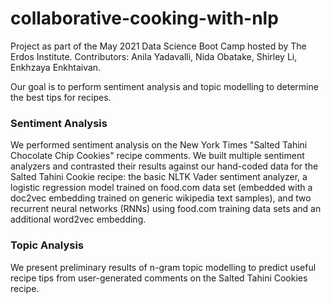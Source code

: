 # collaborative-cooking-with-nlp

Project as part of the May 2021 Data Science Boot Camp hosted by The Erdos Institute. Contributors: Anila Yadavalli, Nida Obatake, Shirley Li, Enkhzaya Enkhtaivan.

Our goal is to perform sentiment analysis and topic modelling to determine the best tips for recipes. 

### Sentiment Analysis
We performed sentiment analysis on the New York Times "Salted Tahini Chocolate Chip Cookies" recipe comments. We built multiple sentiment analyzers and contrasted their results against our hand-coded data for the Salted Tahini Cookie recipe: the basic NLTK Vader sentiment analyzer, a logistic regression model trained on food.com data set (embedded with a doc2vec embedding trained on generic wikipedia text samples), and two recurrent neural networks (RNNs) using food.com training data sets and an additional word2vec embedding. 

### Topic Analysis
We present preliminary results of n-gram topic modelling to predict useful recipe tips from user-generated comments on the Salted Tahini Cookies recipe.

